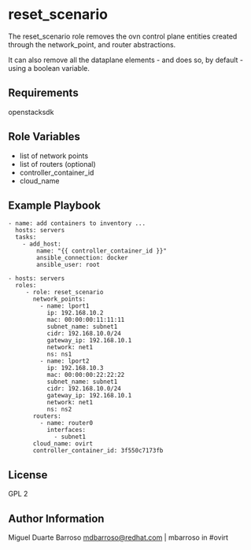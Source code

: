 reset_scenario
=========

The reset_scenario role removes the ovn control plane entities created through
the network_point, and router abstractions.

It can also remove all the dataplane elements - and does so, by default - using
a boolean variable.

Requirements
------------

openstacksdk

Role Variables
--------------

- list of network points
- list of routers (optional)
- controller_container_id
- cloud_name

Example Playbook
----------------

    - name: add containers to inventory ...
      hosts: servers
      tasks:
        - add_host:
            name: "{{ controller_container_id }}"
            ansible_connection: docker
            ansible_user: root

    - hosts: servers
      roles:
         - role: reset_scenario
           network_points:
             - name: lport1
               ip: 192.168.10.2
               mac: 00:00:00:11:11:11
               subnet_name: subnet1
               cidr: 192.168.10.0/24
               gateway_ip: 192.168.10.1
               network: net1
               ns: ns1
             - name: lport2
               ip: 192.168.10.3
               mac: 00:00:00:22:22:22
               subnet_name: subnet1
               cidr: 192.168.10.0/24
               gateway_ip: 192.168.10.1
               network: net1
               ns: ns2
           routers:
             - name: router0
               interfaces:
                 - subnet1
           cloud_name: ovirt
           controller_container_id: 3f550c7173fb

License
-------

GPL 2

Author Information
------------------

Miguel Duarte Barroso <mdbarroso@redhat.com> | mbarroso in #ovirt
